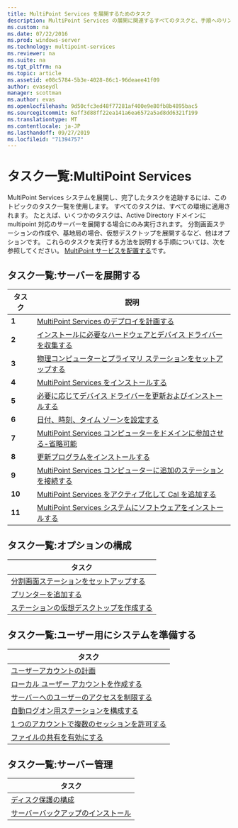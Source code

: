 ```yaml
---
title: MultiPoint Services を展開するためのタスク
description: MultiPoint Services の展開に関連するすべてのタスクと、手順へのリンクを示します。
ms.custom: na
ms.date: 07/22/2016
ms.prod: windows-server
ms.technology: multipoint-services
ms.reviewer: na
ms.suite: na
ms.tgt_pltfrm: na
ms.topic: article
ms.assetid: e08c5784-5b3e-4028-86c1-96deaee41f09
author: evaseydl
manager: scottman
ms.author: evas
ms.openlocfilehash: 9d50cfc3ed48f77281af400e9e80fb8b4895bac5
ms.sourcegitcommit: 6aff3d88ff22ea141a6ea6572a5ad8dd6321f199
ms.translationtype: MT
ms.contentlocale: ja-JP
ms.lasthandoff: 09/27/2019
ms.locfileid: "71394757"
---
```

# <a name="task-lists-multipoint-services"></a>タスク一覧:MultiPoint Services
MultiPoint Services システムを展開し、完了したタスクを追跡するには、このトピックのタスク一覧を使用します。 すべてのタスクは、すべての環境に適用されます。 たとえば、いくつかのタスクは、Active Directory ドメインに multipoint 対応のサーバーを展開する場合にのみ実行されます。 分割画面ステーションの作成や、基地局の場合、仮想デスクトップを展開するなど、他はオプションです。 これらのタスクを実行する方法を説明する手順については、次を参照してください。 [MultiPoint サービスを配置する](deploying-multipoint-services.md)です。  
  
## <a name="task-list-deploy-the-server"></a>タスク一覧:サーバーを展開する  

|タスク|説明|  
|--------|---------------|  
|**1**|[MultiPoint Services のデプロイを計画する](planning-a-multipoint-services-deployment.md)|  
|**2**|[インストールに必要なハードウェアとデバイス ドライバーを収集する](Collect-hardware-and-device-drivers-needed-for-the-installation.md)|  
|**3**|[物理コンピューターとプライマリ ステーションをセットアップする](Set-up-the-physical-computer-and-primary-station.md)|  
|**4**|[MultiPoint Services をインストールする](Install-MultiPoint-services.md)|  
|**5**|[必要に応じてデバイス ドライバーを更新およびインストールする](Update-and-install-device-drivers-if-needed.md)|  
|**6**|[日付、時刻、タイム ゾーンを設定する](Set-the-date--time--and-time-zone.md)|  
|**7**|[MultiPoint Services コンピューターをドメインに参加させる-省略可能](Join-the-MultiPoint-services-computer-to-a-domain--optional-.md)|  
|**8**|[更新プログラムをインストールする](Install-updates.md)|  
|**9**|[MultiPoint Services コンピューターに追加のステーションを接続する](Attach-additional-stations-to-your-MultiPoint-services-computer.md)|  
|**10**|[MultiPoint Services をアクティブ化して Cal を追加する](manage-client-access-licenses-with-multipoint-services.md)|  
|**11**|[MultiPoint Services システムにソフトウェアをインストールする](Install-software-on-your-MultiPoint-services-system.md)|  
  
## <a name="task-list-optional-configurations"></a>タスク一覧:オプションの構成  
  
|タスク|  
|--------|  
|[分割画面ステーションをセットアップする](Set-up-a-split-screen-station-in-MultiPoint-services.md)|  
|[プリンターを追加する](Add-printers.md)|  
|[ステーションの仮想デスクトップを作成する](Create-Windows-10-Enterprise-virtual-desktops-for-stations.md)|  
  
## <a name="task-list-prepare-your-system-for-users"></a>タスク一覧:ユーザー用にシステムを準備する  
  
|タスク|  
|--------|  
|[ユーザーアカウントの計画](Plan-user-accounts-for-your-MultiPoint-services-environment.md)|  
|[ローカル ユーザー アカウントを作成する](Create-local-user-accounts.md)|  
|[サーバーへのユーザーのアクセスを制限する](Limit-users--access-to-the-server-in-MultiPoint-services.md)|  
|[自動ログオン用ステーションを構成する](Configure-stations-for-automatic-logon.md)|  
|[1 つのアカウントで複数のセッションを許可する](Allow-one-account-to-have-multiple-sessions.md)|  
|[ファイルの共有を有効にする](Enable-file-sharing-in-MultiPoint-services.md)|  
  
## <a name="task-list-server-administration"></a>タスク一覧:サーバー管理  
  
|タスク|  
|--------|  
|[ディスク保護の構成](Configure-Disk-Protection-in-MultiPoint-services.md)|  
|[サーバーバックアップのインストール](Install-Server-Backup-on-your-MultiPoint-services-computer.md)|